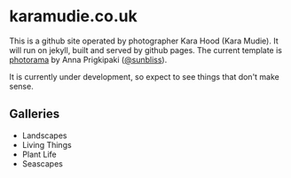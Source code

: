 # karamudie.co.uk

This is a github site operated by photographer Kara Hood (Kara Mudie). It will run on jekyll, built and served by github pages. The current template is [photorama](https://github.com/sunbliss/photorama) by 
Anna Prigkipaki ([@sunbliss](https://github.com/sunbliss)).

It is currently under development, so expect to see things that don't make sense.

## Galleries

* Landscapes
* Living Things
* Plant Life
* Seascapes